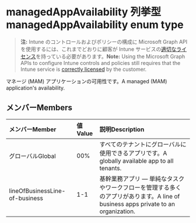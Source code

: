 # <a name="managedappavailability-enum-type"></a><span data-ttu-id="80e3d-101">managedAppAvailability 列挙型</span><span class="sxs-lookup"><span data-stu-id="80e3d-101">managedAppAvailability enum type</span></span>

> <span data-ttu-id="80e3d-102">**注:** Intune のコントロールおよびポリシーの構成に Microsoft Graph API を使用するには、これまでどおりに顧客が Intune サービスの[適切なライセンス](https://go.microsoft.com/fwlink/?linkid=839381)を持っている必要があります。</span><span class="sxs-lookup"><span data-stu-id="80e3d-102">**Note:** Using the Microsoft Graph APIs to configure Intune controls and policies still requires that the Intune service is [correctly licensed](https://go.microsoft.com/fwlink/?linkid=839381) by the customer.</span></span>

<span data-ttu-id="80e3d-103">マネージ (MAM) アプリケーションの可用性です。</span><span class="sxs-lookup"><span data-stu-id="80e3d-103">A managed (MAM) application's availability.</span></span>
## <a name="members"></a><span data-ttu-id="80e3d-104">メンバー</span><span class="sxs-lookup"><span data-stu-id="80e3d-104">Members</span></span>
|<span data-ttu-id="80e3d-105">メンバー</span><span class="sxs-lookup"><span data-stu-id="80e3d-105">Member</span></span>|<span data-ttu-id="80e3d-106">値</span><span class="sxs-lookup"><span data-stu-id="80e3d-106">Value</span></span>|<span data-ttu-id="80e3d-107">説明</span><span class="sxs-lookup"><span data-stu-id="80e3d-107">Description</span></span>|
|:---|:---|:---|
|<span data-ttu-id="80e3d-108">グローバル</span><span class="sxs-lookup"><span data-stu-id="80e3d-108">Global</span></span>|<span data-ttu-id="80e3d-109">0</span><span class="sxs-lookup"><span data-stu-id="80e3d-109">0%</span></span>|<span data-ttu-id="80e3d-110">すべてのテナントにグローバルに使用できるアプリです。</span><span class="sxs-lookup"><span data-stu-id="80e3d-110">A globally available app to all tenants.</span></span>|
|<span data-ttu-id="80e3d-111">lineOfBusiness</span><span class="sxs-lookup"><span data-stu-id="80e3d-111">Line-of-business</span></span>|<span data-ttu-id="80e3d-112">1</span><span class="sxs-lookup"><span data-stu-id="80e3d-112">-1</span></span>|<span data-ttu-id="80e3d-113">基幹業務アプリ — 単純なタスクやワークフローを管理する多くのアプリがあります。</span><span class="sxs-lookup"><span data-stu-id="80e3d-113">A line of business apps private to an organization.</span></span>|









